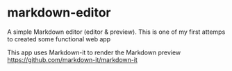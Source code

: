 # markdown-editor
A simple Markdown editor (editor &amp; preview).
This is one of my first attemps to created some functional web app

This app uses Markdown-it to render the Markdown preview
https://github.com/markdown-it/markdown-it 